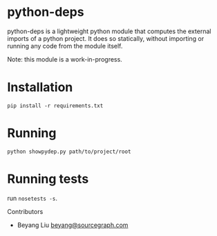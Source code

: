 python-deps
===========

python-deps is a lightweight python module that computes the external
imports of a python project.  It does so statically, without importing
or running any code from the module itself.

Note: this module is a work-in-progress.

Installation
==========
```
pip install -r requirements.txt
```

Running
=======
```
python showpydep.py path/to/project/root
```

Running tests
=============
run `nosetests -s`.

Contributors
* Beyang Liu <beyang@sourcegraph.com>

